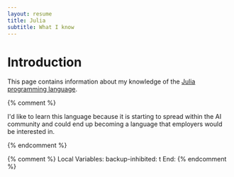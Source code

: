 ```yaml
---
layout: resume
title: Julia
subtitle: What I know
---
```


# Introduction

This page contains information about my knowledge of the [Julia programming language](https://julialang.org/).

{% comment %}

I'd like to learn this language because it is starting to spread within the AI community and could end up
becoming a language that employers would be interested in.

{% endcomment %}

{% comment %}
Local Variables:
backup-inhibited: t
End:
{% endcomment %}
